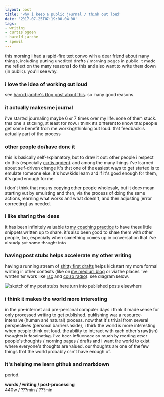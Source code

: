 ```yaml
---
layout: post
title: 'why i keep a public journal / think out loud'
date: '2017-07-25T07:19:00-04:00'
tags:
- writing
- curtis ogden
- harold jarche
- spewil
--- 
```


this morning i had a rapid-fire text convo with a dear friend about many things, including putting unedited drafts / morning pages in public. it made me reflect on the many reasons **i** do this and also want to write them down (in public). you'll see why.

### i love the idea of working out loud

see [harold jarche's blog post about this](http://jarche.com/2014/11/inspiration-for-working-out-loud/). so many good reasons. 

### it actually makes me journal

i've started journaling maybe 6 or 7 times over my life. none of them stuck. this one is sticking, at least for now. i think it's different to know that people get some benefit from me working/thinking out loud. that feedback is actually part of the process

### other people do/have done it

this is basically self-explanatory, but to draw it out: other people i respect do this (especially [curtis ogden](http://interactioninstitute.org/author/curtis/)). and among the many things i've learned about self-driven change it's that one of the easiest ways to get started is to emulate someone else. it's how kids learn and if it's good enough for them, it's good enough for me. 

i don't think that means copying other people wholesale, but it does mean starting out by emulating and then, via the process of doing the same actions, learning what works and what doesn't, and then adjusting (error correcting) as needed.

### i like sharing the ideas

it has been infinitely valuable to [my coaching practice](https://lqb2.github.io/productivity/coaching.html) to have these little snippets written up to share. it's also been good to share them with other people, too, especially when something comes up in conversation that i've already put some thought into.

### having post stubs helps accelerate my other writing

having a running stream of [shitty first drafts](https://wrd.as.uky.edu/sites/default/files/1-Shitty%20First%20Drafts.pdf) helps kickstart my more formal writing in other contexts (like on [my medium blog](https://medium.com/@lqb2) or via the places i've written for work like [iisc](http://interactioninstitute.org/author/lawrence/) and [colab radio](colabradio.mit.edu/author/lawrence-barriner-ii/)). see diagram below. 

![sketch of my post stubs here turn into published posts elsewhere](http://68.media.tumblr.com/289d78892544fb1f2e1c0a7b8f2de7f3/tumblr_otn8klXIdu1u00rnco1_1280.jpg)

### i think it makes the world more interesting

in the pre-internet and pre-personal computer days i think it made sense for only processed writing to get published. publishing was a resource-intensive (human and natural) process. now that it's trivial from several perspectives (personal barriers aside), i think the world is more interesting when people think out loud. the ability to interact with each other's raw(ish) thoughts is fascinating. i've been influenced so much by reading other people's thoughts / morning pages / drafts and i want the world to exist where everyone's thoughts are valued. our thoughts are one of the few things that the world probably can't have enough of. 

### it's helping me learn github and markdown

period.

<!-- hyperlink bank -->

**words / writing / post-processing**  
440w / ???min / ???min